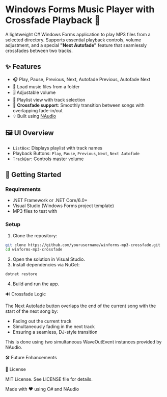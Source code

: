 ﻿# Windows Forms Music Player with Crossfade Playback 🎵

A lightweight C# Windows Forms application to play MP3 files from a selected directory. Supports essential playback controls, volume adjustment, and a special **"Next Autofade"** feature that seamlessly crossfades between two tracks.

## ✨ Features

- 🎧 Play, Pause, Previous, Next, Autofade Previous, Autofade Next
- 📁 Load music files from a folder
- 🎚️ Adjustable volume
- 🎼 Playlist view with track selection
- 🔄 **Crossfade support**: Smoothly transition between songs with overlapping fade-in/out
- 💡 Built using [NAudio](https://github.com/naudio/NAudio)

## 🖼️ UI Overview

- `ListBox`: Displays playlist with track names
- Playback Buttons: `Play`, `Pause`, `Previous`, `Next`, `Next Autofade`
- `TrackBar`: Controls master volume

## 🚀 Getting Started

### Requirements

- .NET Framework or .NET Core/6.0+
- Visual Studio (Windows Forms project template)
- MP3 files to test with

### Setup

1. Clone the repository:
```bash
git clone https://github.com/yourusername/winforms-mp3-crossfade.git
cd winforms-mp3-crossfade
```

2. Open the solution in Visual Studio.
3. Install dependencies via NuGet:
```bash 
dotnet restore
```

4. Build and run the app.

🔊 Crossfade Logic

The Next Autofade button overlaps the end of the current song with the start of the next song by:

- Fading out the current track
- Simultaneously fading in the next track
- Ensuring a seamless, DJ-style transition

This is done using two simultaneous WaveOutEvent instances provided by NAudio.

🛠️ Future Enhancements

📄 License

MIT License. See LICENSE file for details.

Made with ❤️ using C# and NAudio